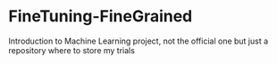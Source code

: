 # FineTuning-FineGrained
Introduction to Machine Learning project, not the official one but just a repository where to store my trials
